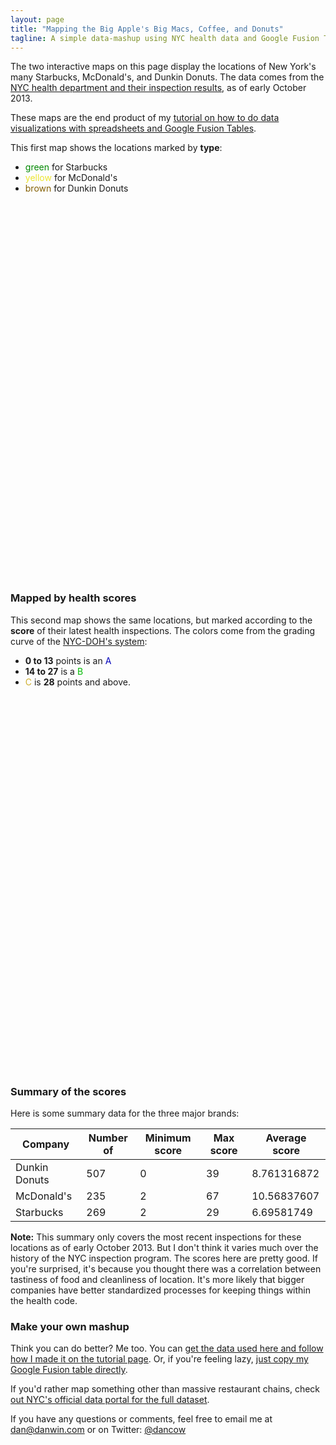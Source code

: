 ```yaml
---
layout: page
title: "Mapping the Big Apple's Big Macs, Coffee, and Donuts"
tagline: A simple data-mashup using NYC health data and Google Fusion Tables
---
```


<script type="text/javascript" src="http://maps.google.com/maps/api/js?sensor=false"></script>

The two interactive maps on this page display the locations of New York's many Starbucks, McDonald's, and Dunkin Donuts. The data comes from the [NYC health department and their inspection results](http://www.nyc.gov/html/doh/html/services/restaurant-inspection.shtml), as of early October 2013.

These maps are the end product of my [tutorial on how to do data visualizations with spreadsheets and Google Fusion Tables](/projects/one-offs/mapping-with-fusion-tables/).


This first map shows the locations marked by **type**: 

- <span style="color:#008800">green</span> for Starbucks
- <span style="color:#ECE530">yellow</span> for McDonald's
- <span style="color:#835F04">brown</span>  for Dunkin Donuts


<div id="googft-mapCanvas" style="width: 100%; height: 600px;">

</div>


<script type="text/javascript">

function initialize() {
google.maps.visualRefresh = true;
var map = new google.maps.Map(document.getElementById('googft-mapCanvas'), {
center: new google.maps.LatLng(40.73398333608711, -73.91953159355465),
      zoom: 11,
mapTypeId: google.maps.MapTypeId.ROADMAP
});


layer = new google.maps.FusionTablesLayer({
map: map,
heatmap: { enabled: false },
query: {
select: "col6\x3e\x3e0",
from: "1oMx96J6oygjYuOb7-TSiHc6CM99q8RRS47cWlCU",
where: ""
},
options: {
styleId: 2,
templateId: 2
}
});



var styles = [
  {
    stylers: [
      { hue: "#00ffe6" },
      { saturation: -80 }
    ]
  },{
    featureType: "road",
    elementType: "geometry",
    stylers: [
      { lightness: 100 },
      { visibility: "simplified" }
    ]
  },{
    featureType: "road",
    elementType: "labels",
    stylers: [
      { visibility: "off" }
    ]
  }
];

map.setOptions({styles: styles});


}



google.maps.event.addDomListener(window, 'load', initialize);

</script>    









### Mapped by health scores

This second map shows the same locations, but marked according to the **score** of their latest health inspections. The colors come from the grading curve of the [NYC-DOH's system](http://www.nyc.gov/html/doh/html/services/restaurant-inspection.shtml): 

- **0 to 13** points is an <span style="color:#00b;">A</span>
- **14 to 27** is a <span style="color:#0b0;">B</span>  
- <span style="color:#CFAF2F;">C</span> is **28** points and above.


<div id="googft-mapCanvas2" style="width: 100%; height: 600px;">
  

</div>


<script type="text/javascript">
  function initialize2() {
    google.maps.visualRefresh = true;
    var map = new google.maps.Map(document.getElementById('googft-mapCanvas2'), {
      center: new google.maps.LatLng(40.73398333608711, -73.91953159355465),
      zoom: 11,
      mapTypeId: google.maps.MapTypeId.ROADMAP
    });



    layer = new google.maps.FusionTablesLayer({
      map: map,
      heatmap: { enabled: false },
      query: {
        select: "col6\x3e\x3e0",
        from: "1oMx96J6oygjYuOb7-TSiHc6CM99q8RRS47cWlCU",
        where: "col7\x3e\x3e0 \x3e\x3d \x272011-10-13 00:00:00\x27 and col7\x3e\x3e0 \x3c\x3d \x272013-10-15 00:00:00\x27"
      },
      options: {
        styleId: 3,
        templateId: 3
      }
    });



var styles = [
  {
    stylers: [
      { hue: "#66ffe6" },
      { saturation: -80 }
    ]
  },{
    featureType: "road",
    elementType: "geometry",
    stylers: [
      { lightness: 100 },
      { visibility: "simplified" }
    ]
  },{
    featureType: "road",
    elementType: "labels",
    stylers: [
      { visibility: "off" }
    ]
  }
];

map.setOptions({styles: styles});


  }

  google.maps.event.addDomListener(window, 'load', initialize2);
</script>


### Summary of the scores

Here is some summary data for the three major brands:


<table class="table table-striped table-bordered"><thead><tr><th>Company</th><th>Number of</th><th>Minimum score</th><th>Max score</th><th>Average score</th></tr></thead><tbody><tr><td>Dunkin Donuts</td><td>507</td><td>0</td><td>39</td><td>8.761316872</td></tr><tr><td>McDonald's</td><td>235</td><td>2</td><td>67</td><td>10.56837607</td></tr><tr><td>Starbucks</td><td>269</td><td>2</td><td>29</td><td>6.69581749</td></tr></tbody></table>

**Note:** This summary only covers the most recent inspections for these locations as of early October 2013. But I don't think it varies much over the history of the NYC inspection program. The scores here are pretty good. If you're surprised, it's because you thought there was a correlation between tastiness of food and cleanliness of location. It's more likely that bigger companies have better standardized processes for keeping things within the health code.


### Make your own mashup

Think you can do better? Me too. You can [get the data used here and follow how I made it on the tutorial page](/projects/one-offs/mapping-with-fusion-tables/). Or, if you're feeling lazy, [just copy my Google Fusion table directly](https://www.google.com/fusiontables/DataSource?docid=1oMx96J6oygjYuOb7-TSiHc6CM99q8RRS47cWlCU&pli=1#rows:id=1).

If you'd rather map something other than massive restaurant chains, check [out NYC's official data portal for the full dataset](https://data.cityofnewyork.us/Health/Restaurant-Inspection-Results/4vkw-7nck).

If you have any questions or comments, feel free to email me at [dan@danwin.com](mailto:dan@danwin.com) or on Twitter: [@dancow](http://twitter.com/dancow)











